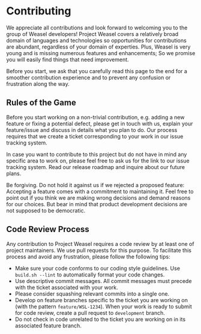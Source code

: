 # Contributing

We appreciate all contributions and look forward to welcoming you to the
group of Weasel developers!
Project Weasel covers a relatively broad domain of languages and technologies
so opportunities for contributions are abundant, regardless of your domain of
experties. Plus, Weasel is very young and is missing numerous features and
enhancements; So we promise you will easily find things that need improvement.

Before you start, we ask that you carefully read this page to the end for a
smoother contribution experience and to prevent any confusion or frustration
along the way.

## Rules of the Game

Before you start working on a non-trivial contribution, e.g. adding a new
feature or fixing a potential defect, please get in touch with us, explain
your feature/issue and discuss in details what you plan to do.
Our process requires that we create a ticket corresponding to your work in
our issue tracking system.

In case you want to contribute to this project but do not have in mind any
specific area to work on, please feel free to ask us for the link to our
issue tracking system. Read our release roadmap and inquire about our future
plans.

Be forgiving. Do not hold it against us if we rejected a proposed feature:
Accepting a feature comes with a commitment to maintaining it.
Feel free to point out if you think we are making wrong decisions and demand
reasons for our choices. But bear in mind that product development decisions
are not supposed to be democratic.

## Code Review Process

Any contribution to Project Weasel requires a code review by at least one
of project maintainers. We use pull requests for this purpose.
To facilitate this process and avoid any frustration, please follow the
following tips:

* Make sure your code conforms to our coding style guidelines.
  Use `build.sh --lint` to automatically format your code changes.
* Use descriptive commit messages. All commit messages must precede with the
  ticket associated with your work.
* Please consider squashing relevant commits into a single one.
* Develop on feature branches specific to the ticket you are working on
  (with the pattern `feature/WSL-1234`). When your work is ready to submit
  for code review, create a pull request to `development` branch.
* Do not check in code unrelated to the ticket you are working on in its
  associated feature branch.
